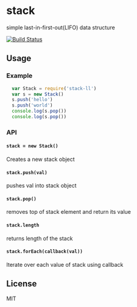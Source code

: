 # stack
simple last-in-first-out(LIFO) data structure

[![Build Status](https://travis-ci.org/incessantmeraki/stack-ll.svg?branch=master)](https://travis-ci.org/incessantmeraki/stack-ll)

## Usage

### Example

```js
  var Stack = require('stack-ll')
  var s = new Stack()
  s.push('hello')
  s.push('world')
  console.log(s.pop())
  console.log(s.pop())
```

### API

#### `stack = new Stack()`
Creates a new stack object 

#### `stack.push(val)`
pushes val into stack object

#### `stack.pop()`
removes top of stack element and return its value

#### `stack.length`
returns length of the stack 

#### `stack.forEach(callback(val))`
Iterate over each value of stack using callback 

## License

MIT
